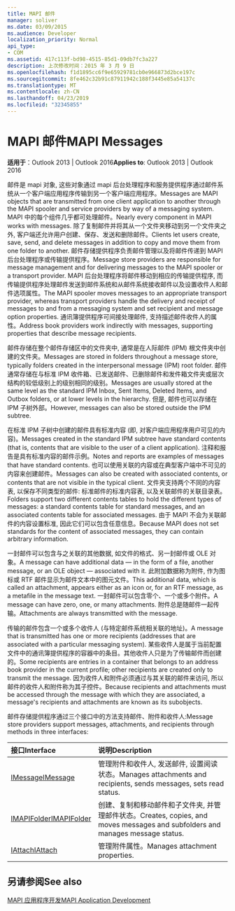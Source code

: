 ```yaml
---
title: MAPI 邮件
manager: soliver
ms.date: 03/09/2015
ms.audience: Developer
localization_priority: Normal
api_type:
- COM
ms.assetid: 417c113f-bd98-4515-85d1-09db7fc3a227
description: 上次修改时间：2015 年 3 月 9 日
ms.openlocfilehash: f1d1895cc6f9e65929781cb0e966873d2bce197c
ms.sourcegitcommit: 8fe462c32b91c87911942c188f3445e85a54137c
ms.translationtype: MT
ms.contentlocale: zh-CN
ms.lasthandoff: 04/23/2019
ms.locfileid: "32345855"
---
```

# <a name="mapi-messages"></a><span data-ttu-id="f2d77-103">MAPI 邮件</span><span class="sxs-lookup"><span data-stu-id="f2d77-103">MAPI Messages</span></span>

  
  
<span data-ttu-id="f2d77-104">**适用于**：Outlook 2013 | Outlook 2016</span><span class="sxs-lookup"><span data-stu-id="f2d77-104">**Applies to**: Outlook 2013 | Outlook 2016</span></span> 
  
<span data-ttu-id="f2d77-105">邮件是 mapi 对象, 这些对象通过 mapi 后台处理程序和服务提供程序通过邮件系统从一个客户端应用程序传输到另一个客户端应用程序。</span><span class="sxs-lookup"><span data-stu-id="f2d77-105">Messages are MAPI objects that are transmitted from one client application to another through the MAPI spooler and service providers by way of a messaging system.</span></span> <span data-ttu-id="f2d77-106">MAPI 中的每个组件几乎都可处理邮件。</span><span class="sxs-lookup"><span data-stu-id="f2d77-106">Nearly every component in MAPI works with messages.</span></span> <span data-ttu-id="f2d77-107">除了复制邮件并将其从一个文件夹移动到另一个文件夹之外, 客户端还允许用户创建、保存、发送和删除邮件。</span><span class="sxs-lookup"><span data-stu-id="f2d77-107">Clients let users create, save, send, and delete messages in addition to copy and move them from one folder to another.</span></span> <span data-ttu-id="f2d77-108">邮件存储提供程序负责邮件管理以及将邮件传递到 MAPI 后台处理程序或传输提供程序。</span><span class="sxs-lookup"><span data-stu-id="f2d77-108">Message store providers are responsible for message management and for delivering messages to the MAPI spooler or a transport provider.</span></span> <span data-ttu-id="f2d77-109">MAPI 后台处理程序将邮件移动到相应的传输提供程序, 而传输提供程序处理邮件发送到邮件系统和从邮件系统接收邮件以及设置收件人和邮件选项属性。</span><span class="sxs-lookup"><span data-stu-id="f2d77-109">The MAPI spooler moves messages to an appropriate transport provider, whereas transport providers handle the delivery and receipt of messages to and from a messaging system and set recipient and message option properties.</span></span> <span data-ttu-id="f2d77-110">通讯簿提供程序可间接处理邮件, 支持描述邮件收件人的属性。</span><span class="sxs-lookup"><span data-stu-id="f2d77-110">Address book providers work indirectly with messages, supporting properties that describe message recipients.</span></span>
  
<span data-ttu-id="f2d77-111">邮件存储在整个邮件存储区中的文件夹中, 通常是在人际邮件 (IPM) 根文件夹中创建的文件夹。</span><span class="sxs-lookup"><span data-stu-id="f2d77-111">Messages are stored in folders throughout a message store, typically folders created in the interpersonal message (IPM) root folder.</span></span> <span data-ttu-id="f2d77-112">邮件通常存储在与标准 IPM 收件箱、已发送邮件、已删除邮件和发件箱文件夹或层次结构的较低级别上的级别相同的级别。</span><span class="sxs-lookup"><span data-stu-id="f2d77-112">Messages are usually stored at the same level as the standard IPM Inbox, Sent Items, Deleted Items, and Outbox folders, or at lower levels in the hierarchy.</span></span> <span data-ttu-id="f2d77-113">但是, 邮件也可以存储在 IPM 子树外部。</span><span class="sxs-lookup"><span data-stu-id="f2d77-113">However, messages can also be stored outside the IPM subtree.</span></span>
  
<span data-ttu-id="f2d77-114">在标准 IPM 子树中创建的邮件具有标准内容 (即, 对客户端应用程序用户可见的内容)。</span><span class="sxs-lookup"><span data-stu-id="f2d77-114">Messages created in the standard IPM subtree have standard contents (that is, contents that are visible to the user of a client application).</span></span> <span data-ttu-id="f2d77-115">注释和报告是具有标准内容的邮件示例。</span><span class="sxs-lookup"><span data-stu-id="f2d77-115">Notes and reports are examples of messages that have standard contents.</span></span> <span data-ttu-id="f2d77-116">也可以使用关联的内容或在典型客户端中不可见的内容来创建邮件。</span><span class="sxs-lookup"><span data-stu-id="f2d77-116">Messages can also be created with associated contents, or contents that are not visible in the typical client.</span></span> <span data-ttu-id="f2d77-117">文件夹支持两个不同的内容表, 以保存不同类型的邮件: 标准邮件的标准内容表, 以及关联邮件的关联目录表。</span><span class="sxs-lookup"><span data-stu-id="f2d77-117">Folders support two different contents tables to hold the different types of messages: a standard contents table for standard messages, and an associated contents table for associated messages.</span></span> <span data-ttu-id="f2d77-118">由于 MAPI 不会为关联邮件的内容设置标准, 因此它们可以包含任意信息。</span><span class="sxs-lookup"><span data-stu-id="f2d77-118">Because MAPI does not set standards for the content of associated messages, they can contain arbitrary information.</span></span> 
  
<span data-ttu-id="f2d77-119">一封邮件可以包含与之关联的其他数据, 如文件的格式、另一封邮件或 OLE 对象。</span><span class="sxs-lookup"><span data-stu-id="f2d77-119">A message can have additional data — in the form of a file, another message, or an OLE object — associated with it.</span></span> <span data-ttu-id="f2d77-120">此附加数据称为附件, 作为图标或 RTF 邮件显示为邮件文本中的图元文件。</span><span class="sxs-lookup"><span data-stu-id="f2d77-120">This additional data, which is called an attachment, appears either as an icon or, for an RTF message, as a metafile in the message text.</span></span> <span data-ttu-id="f2d77-121">一封邮件可以包含零个、一个或多个附件。</span><span class="sxs-lookup"><span data-stu-id="f2d77-121">A message can have zero, one, or many attachments.</span></span> <span data-ttu-id="f2d77-122">附件总是随邮件一起传输。</span><span class="sxs-lookup"><span data-stu-id="f2d77-122">Attachments are always transmitted with the message.</span></span>
  
<span data-ttu-id="f2d77-123">传输的邮件包含一个或多个收件人 (与特定邮件系统相关联的地址)。</span><span class="sxs-lookup"><span data-stu-id="f2d77-123">A message that is transmitted has one or more recipients (addresses that are associated with a particular messaging system).</span></span> <span data-ttu-id="f2d77-124">某些收件人是属于当前配置文件中的通讯簿提供程序的容器中的条目。其他收件人只是为了传输邮件而创建的。</span><span class="sxs-lookup"><span data-stu-id="f2d77-124">Some recipients are entries in a container that belongs to an address book provider in the current profile; other recipients are created only to transmit the message.</span></span> <span data-ttu-id="f2d77-125">因为收件人和附件必须通过与其关联的邮件来访问, 所以邮件的收件人和附件称为其子控件。</span><span class="sxs-lookup"><span data-stu-id="f2d77-125">Because recipients and attachments must be accessed through the message with which they are associated, a message's recipients and attachments are known as its subobjects.</span></span> 
  
<span data-ttu-id="f2d77-126">邮件存储提供程序通过三个接口中的方法支持邮件、附件和收件人:</span><span class="sxs-lookup"><span data-stu-id="f2d77-126">Message store providers support messages, attachments, and recipients through methods in three interfaces:</span></span> 
  
|<span data-ttu-id="f2d77-127">**接口**</span><span class="sxs-lookup"><span data-stu-id="f2d77-127">**Interface**</span></span>|<span data-ttu-id="f2d77-128">**说明**</span><span class="sxs-lookup"><span data-stu-id="f2d77-128">**Description**</span></span>|
|:-----|:-----|
|[<span data-ttu-id="f2d77-129">IMessage</span><span class="sxs-lookup"><span data-stu-id="f2d77-129">IMessage</span></span>](imessageimapiprop.md) <br/> |<span data-ttu-id="f2d77-130">管理附件和收件人, 发送邮件, 设置阅读状态。</span><span class="sxs-lookup"><span data-stu-id="f2d77-130">Manages attachments and recipients, sends messages, sets read status.</span></span>  <br/> |
|[<span data-ttu-id="f2d77-131">IMAPIFolder</span><span class="sxs-lookup"><span data-stu-id="f2d77-131">IMAPIFolder</span></span>](imapifolderimapicontainer.md) <br/> |<span data-ttu-id="f2d77-132">创建、复制和移动邮件和子文件夹, 并管理邮件状态。</span><span class="sxs-lookup"><span data-stu-id="f2d77-132">Creates, copies, and moves messages and subfolders and manages message status.</span></span>  <br/> |
|[<span data-ttu-id="f2d77-133">IAttach</span><span class="sxs-lookup"><span data-stu-id="f2d77-133">IAttach</span></span>](iattachimapiprop.md) <br/> |<span data-ttu-id="f2d77-134">管理附件属性。</span><span class="sxs-lookup"><span data-stu-id="f2d77-134">Manages attachment properties.</span></span>  <br/> |
   
## <a name="see-also"></a><span data-ttu-id="f2d77-135">另请参阅</span><span class="sxs-lookup"><span data-stu-id="f2d77-135">See also</span></span>



[<span data-ttu-id="f2d77-136">MAPI 应用程序开发</span><span class="sxs-lookup"><span data-stu-id="f2d77-136">MAPI Application Development</span></span>](mapi-application-development.md)

